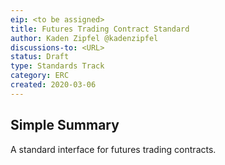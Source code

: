 ```yaml
---
eip: <to be assigned>
title: Futures Trading Contract Standard
author: Kaden Zipfel @kadenzipfel
discussions-to: <URL>
status: Draft
type: Standards Track
category: ERC
created: 2020-03-06
---
```


## Simple Summary
A standard interface for futures trading contracts.
